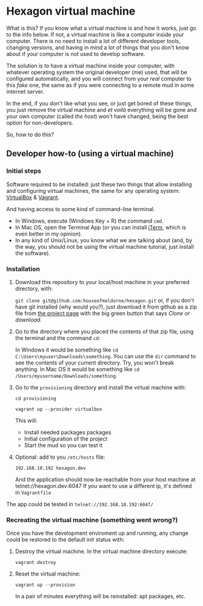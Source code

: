 # Hexagon virtual machine

What is this? If you know what a virtual machine is and how it works, just go to the info below. If not, a virtual machine is like a computer inside your computer. There is no need to install a lot of different developer tools, changing versions, and having in mind a lot of things that you don't know about if your computer is not used to develop software.

The solution is to have a virtual machine inside your computer, with whatever operating system the original developer (me) used, that will be configured automatically, and you will connect from your *real* computer to this *fake* one, the same as if you were connecting to a remote mud in some internet server.

In the end, if you don't like what you see, or just get bored of these things, you just remove the virtual machine and *et voilà* everything will be gone and your own computer (called *the host*) won't have changed, being the best option for non-developers.

So, how to do this?

## Developer how-to (using a virtual machine)

### Initial steps

Software required to be installed: just these two things that allow installing and configuring virtual machines, the same for any operating system: [VirtualBox](https://www.virtualbox.org/wiki/Downloads) & [Vagrant](https://www.vagrantup.com/downloads.html).

And having access to some kind of command-line terminal. 
 * In Windows, execute (Windows Key + R) the command `cmd`. 
 * In Mac OS, open the Terminal App (or you can install [iTerm](https://www.iterm2.com/), which is even better in my opinion).
 * In any kind of Unix/Linux, you know what we are talking about (and, by the way, you should not be 
    using the virtual machine tutorial, just install the software).

### Installation

1. Download this repository to your local/host machine in your preferred directory, with:

    `git clone git@github.com:houseofmaldorne/hexagon.git` or, if you don't have git installed (why would you?), 
    just download it from github as a zip file from [the project page](https://github.com/houseofmaldorne/hexagon) with the big green button that says *Clone or download*. 

2. Go to the directory where you placed the contents of that zip file, using the terminal and the command `cd`:

    In Windows it would be something like `cd C:\Users\myuser\Downloads\something`. You can use the `dir` command to see the contents of your current directory. Try, you won't break anything. In Mac OS it would be something like `cd /Users/myusername/Downloads/something`.

3. Go to the `provisioning` directory and install the virtual machine with:
    
    `cd provisioning`

    `vagrant up --provider virtualbox`

    This will:
    
    + Install needed packages packages
    + Initial configuration of the project
    + Start the mud so you can test it
    
4. Optional: add to you `/etc/hosts` file:

    `192.168.10.192 hexagon.dev`
    
    And the application should now be reachable from your host machine at telnet://hexagon.dev:6047
    If you want to use a different ip, it's defined in `Vagrantfile`

The app could be tested in `telnet://192.168.10.192:6047/` 

### Recreating the virtual machine (something went wrong?)

Once you have the development enviroment up and running, any change could be restored to the default init status with:

1. Destroy the virtual machine. In the virtual machine directory execute: 

    `vagrant destroy`

2. Reset the virtual machine:

    `vagrant up --provision`

    In a pair of minutes everything will be reinstalled: apt packages, etc.
